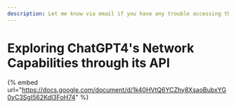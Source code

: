 ```yaml
---
description: Let me know via email if you have any trouble accessing the report
---
```


# Exploring ChatGPT4's Network Capabilities through its API

{% embed url="https://docs.google.com/document/d/1k40HVtQ6YCZhy8XsaoBubxYG0yC3SgI562KdI3FoH74" %}







